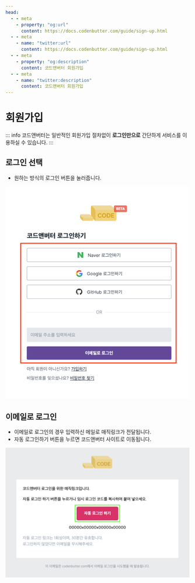 ```yaml
---
head:
  - - meta
    - property: "og:url"
      content: https://docs.codenbutter.com/guide/sign-up.html
  - - meta
    - name: "twitter:url"
      content: https://docs.codenbutter.com/guide/sign-up.html
  - - meta
    - property: "og:description"
      content: 코드앤버터 회원가입
  - - meta
    - name: "twitter:description"
      content: 코드앤버터 회원가입
---
```


# 회원가입

::: info
코드앤버터는 일반적인 회원가입 절차없이 <b>로그인만으로</b> 간단하게 서비스를 이용하실 수 있습니다.
:::

## 로그인 선택

- 원하는 방식의 로그인 버튼을 눌러줍니다.

![로그인 방식 선택하기](./imgs/sign-up/section_1.png)

## 이메일로 로그인

- 이메일로 로그인의 경우 입력하신 메일로 매직링크가 전달됩니다.
- 자동 로그인하기 버튼을 누르면 코드앤버터 사이트로 이동됩니다.

![매직링크](./imgs/sign-up/section_2.png)
